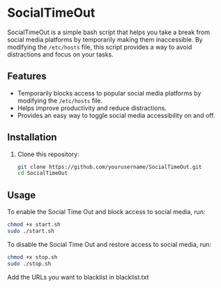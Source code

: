 # SocialTimeOut

SocialTimeOut is a simple bash script that helps you take a break from social media platforms by temporarily making them inaccessible. By modifying the `/etc/hosts` file, this script provides a way to avoid distractions and focus on your tasks.

## Features

- Temporarily blocks access to popular social media platforms by modifying the `/etc/hosts` file.
- Helps improve productivity and reduce distractions.
- Provides an easy way to toggle social media accessibility on and off.

## Installation

1. Clone this repository:

   ```sh
   git clone https://github.com/yourusername/SocialTimeOut.git
   cd SocialTimeOut
   ```


## Usage
To enable the Social Time Out and block access to social media, run:
```sh
chmod +x start.sh
sudo ./start.sh
```

To disable the Social Time Out and restore access to social media, run:
```sh
chmod +x stop.sh
sudo ./stop.sh
```

Add the URLs you want to blacklist in blacklist.txt
